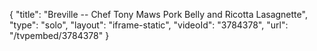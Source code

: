 {
    "title": "Breville -- Chef Tony Maws Pork Belly and Ricotta Lasagnette",
    "type": "solo",
    "layout": "iframe-static",
    "videoId": "3784378",
    "url": "\/tvpembed\/3784378"
}